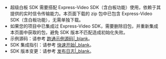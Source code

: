 <div class="mk-hint">

- 超级白板 SDK 需要搭配 Express-Video SDK（含白板功能）使用，依赖于其提供的实时信令传输能力。本页面下载的 zip 包中已包含 Express-Video SDK（含白板功能），无需单独下载。
- 如果您的项目中已集成过 Express-Video SDK，需要删除旧包，并重新集成本页面中获取的包，避免 SDK 版本不匹配造成初始化失败。
- 示例源码：请参考 [跑通示例源码\|_blank](!Sample_Codes/Sample_Codes)。
- SDK 集成指引：请参考 [快速开始\|_blank](!QuickStart/CreateWboard)。
- SDK 版本变更：请参考 [发布日志\|_blank](!DownloadSDK/Release_Notes)。
  
</div>












